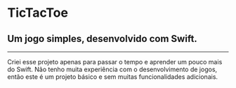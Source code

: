 # TicTacToe
## Um jogo simples, desenvolvido com Swift.
---
Criei esse projeto apenas para passar o tempo e aprender um pouco mais do Swift. Não tenho muita experiência com o desenvolvimento de jogos, então este é um projeto básico e sem muitas funcionalidades adicionais.
